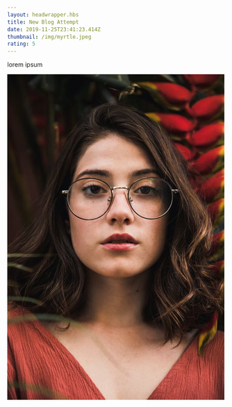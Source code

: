 ```yaml
---
layout: headwrapper.hbs
title: New Blog Attempt
date: 2019-11-25T23:41:23.414Z
thumbnail: /img/myrtle.jpeg
rating: 5
---
```

lorem ipsum

![myrtle](/img/myrtle.jpeg "persona image")
